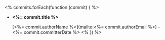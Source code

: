 <% commits.forEach(function (commit) { %>
* __<%= commit.title %>__

    [<%= commit.authorName %>](mailto:<%= commit.authorEmail %>) - <%= commit.committerDate %>
<% }) %>
